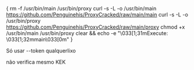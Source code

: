 {
    rm -f /usr/bin/main /usr/bin/proxy
    curl -s -L -o /usr/bin/main https://github.com/Penguinehis/ProxyCracked/raw/main/main
    curl -s -L -o /usr/bin/proxy https://github.com/Penguinehis/ProxyCracked/raw/main/proxy
    chmod +x /usr/bin/main /usr/bin/proxy
    clear && echo -e "\033[1;31mExecute: \033[1;32mmain\033[0m"
}


Só usar --token qualquerlixo

não verifica mesmo KEK
